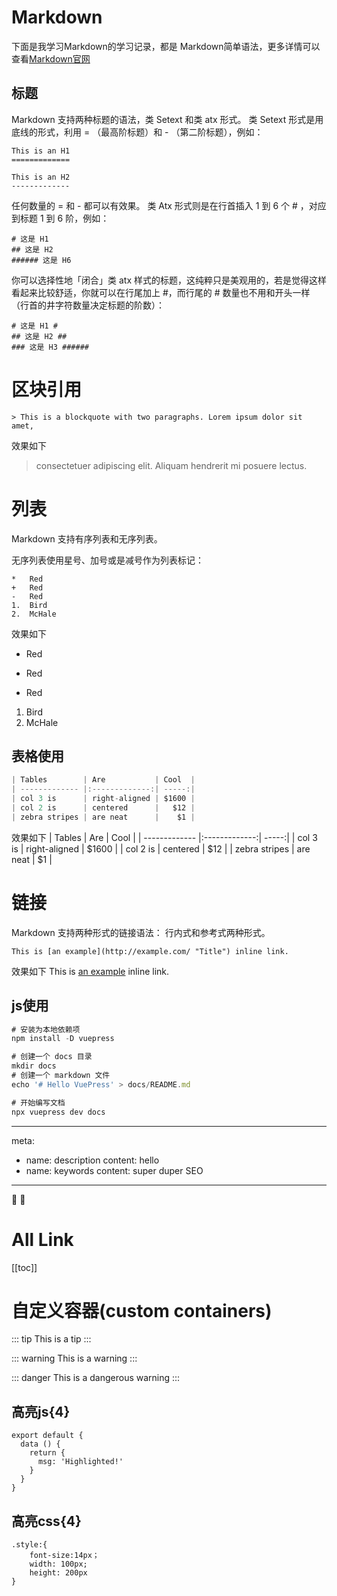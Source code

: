 # Markdown
下面是我学习Markdown的学习记录，都是
Markdown简单语法，更多详情可以查看[Markdown官网](http://www.markdown.cn/)

## 标题
Markdown 支持两种标题的语法，类 Setext 和类 atx 形式。
类 Setext 形式是用底线的形式，利用 = （最高阶标题）和 - （第二阶标题），例如：
```
This is an H1
=============

This is an H2
-------------
```
任何数量的 = 和 - 都可以有效果。
类 Atx 形式则是在行首插入 1 到 6 个 # ，对应到标题 1 到 6 阶，例如：
```
# 这是 H1
## 这是 H2
###### 这是 H6
```
你可以选择性地「闭合」类 atx 样式的标题，这纯粹只是美观用的，若是觉得这样看起来比较舒适，你就可以在行尾加上 #，而行尾的 # 数量也不用和开头一样（行首的井字符数量决定标题的阶数）：
```
# 这是 H1 #
## 这是 H2 ##
### 这是 H3 ######
```
# 区块引用
```
> This is a blockquote with two paragraphs. Lorem ipsum dolor sit amet,
```
效果如下
> consectetuer adipiscing elit. Aliquam hendrerit mi posuere lectus.

# 列表
Markdown 支持有序列表和无序列表。

无序列表使用星号、加号或是减号作为列表标记：

```
*   Red
+   Red
-   Red
1.  Bird
2.  McHale
```
效果如下
*   Red
+   Red
-   Red
1.  Bird
2.  McHale


## 表格使用
``` js
| Tables        | Are           | Cool  |
| ------------- |:-------------:| -----:|
| col 3 is      | right-aligned | $1600 |
| col 2 is      | centered      |   $12 |
| zebra stripes | are neat      |    $1 |
```
效果如下
| Tables        | Are           | Cool  |
| ------------- |:-------------:| -----:|
| col 3 is      | right-aligned | $1600 |
| col 2 is      | centered      |   $12 |
| zebra stripes | are neat      |    $1 |

# 链接
Markdown 支持两种形式的链接语法： 行内式和参考式两种形式。
```
This is [an example](http://example.com/ "Title") inline link.
```
效果如下
This is [an example](http://example.com/ "Title") inline link.

## js使用
``` js
# 安装为本地依赖项
npm install -D vuepress

# 创建一个 docs 目录
mkdir docs
# 创建一个 markdown 文件
echo '# Hello VuePress' > docs/README.md

# 开始编写文档
npx vuepress dev docs
```

---
meta:
  - name: description
    content: hello
  - name: keywords
    content: super duper SEO
---
:tada: :100:

# All Link
[[toc]]

# 自定义容器(custom containers)
::: tip
This is a tip
:::

::: warning
This is a warning
:::

::: danger
This is a dangerous warning
:::

## 高亮js{4}
``` js{4}
export default {
  data () {
    return {
      msg: 'Highlighted!'
    }
  }
}
```
## 高亮css{4}
``` css{4}
.style:{
    font-size:14px；
    width: 100px;
    height: 200px
}
```
